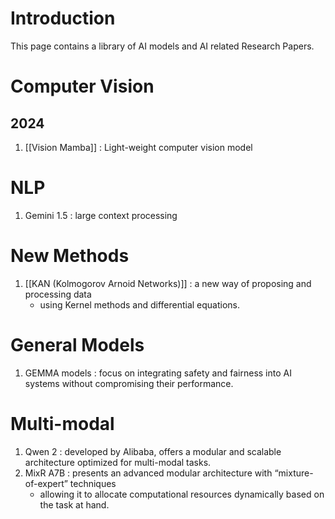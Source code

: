 # Introduction

This page contains a library of AI models and AI related Research Papers.

# Computer Vision

## 2024

1. [[Vision Mamba]] : Light-weight computer vision model

# NLP

1. Gemini 1.5 : large context processing

# New Methods

1. [[KAN (Kolmogorov Arnoid Networks)]] : a new way of proposing and processing data
	- using Kernel methods and differential equations.

# General Models

1. GEMMA models : focus on integrating safety and fairness into AI systems without compromising their performance.

# Multi-modal

1. Qwen 2 : developed by Alibaba, offers a modular and scalable architecture optimized for multi-modal tasks.
2. MixR A7B : presents an advanced modular architecture with “mixture-of-expert” techniques
	- allowing it to allocate computational resources dynamically based on the task at hand.
